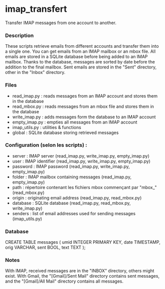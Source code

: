 imap_transfert
==============

Transfer IMAP messages from one account to another.

### Description
These scripts retrieve emails from different accounts and transfer them into a single one.
You can get emails from an IMAP mailbox or an mbox file.
All emails are stored in a SQLite database before being added to an IMAP mailbox.
Thanks to the database, messages are sorted by date before the addition to the final mailbox.
Sent emails are stored in the "Sent" directory, other in the "Inbox" directory.

### Files
 - read_imap.py : reads messages from an IMAP account and stores them in the database
 - read_mbox.py : reads messages from an mbox file and stores them in the database
 - write_imap.py : adds messages form the database to an IMAP account
 - empty_imap.py : empties all messages from an IMAP account
 - imap_utils.py : utilities & functions
 - global : SQLite database storing retrieved messages

### Configuration (selon les scripts) :
 - server : IMAP server (read_imap.py, write_imap.py, empty_imap.py)
 - user : IMAP identifier (read_imap.py, write_imap.py, empty_imap.py)
 - password : IMAP password (read_imap.py, write_imap.py, empty_imap.py)
 - folder : IMAP mailbox containing messages (read_imap.py, empty_imap.py)
 - path : répertoire contenant les fichiers mbox commençant par "mbox_" (read_mbox.py)
 - origin : originating email address (read_imap.py, read_mbox.py)
 - database : SQLite database (read_imap.py, read_mbox.py, write_imap.py)
 - senders : list of email addresses used for sending messages (imap_utils.py)

### Database

CREATE TABLE messages (
  umid INTEGER PRIMARY KEY,
  date TIMESTAMP,
  orig VARCHAR,
  sent BOOL,
  text TEXT
);

### Notes
With IMAP, received messages are in the "INBOX" directory, others might exist.
With Gmail, the "[Gmail]/Sent Mail" directory contains sent messages, and the "[Gmail]/All Mail" directory contains all messages.
